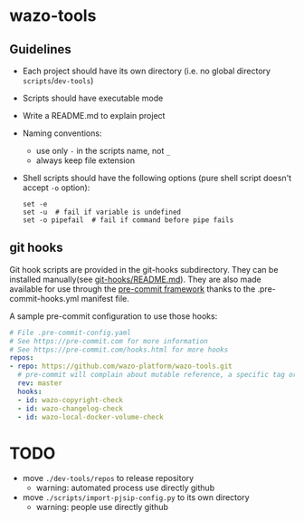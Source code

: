 # wazo-tools

## Guidelines

* Each project should have its own directory (i.e. no global directory `scripts`/`dev-tools`)
* Scripts should have executable mode
* Write a README.md to explain project
* Naming conventions:
  * use only `-` in the scripts name, not `_`
  * always keep file extension
* Shell scripts should have the following options (pure shell script doesn't accept `-o` option):

  ```
  set -e
  set -u  # fail if variable is undefined
  set -o pipefail  # fail if command before pipe fails
  ```

## git hooks
Git hook scripts are provided in the git-hooks subdirectory.
They can be installed manually(see [git-hooks/README.md](git-hooks/README.md)).
They are also made available for use through the [pre-commit framework](https://pre-commit.com/) thanks to the .pre-commit-hooks.yml manifest file.

A sample pre-commit configuration to use those hooks:
```yaml
# File .pre-commit-config.yaml
# See https://pre-commit.com for more information
# See https://pre-commit.com/hooks.html for more hooks
repos:
- repo: https://github.com/wazo-platform/wazo-tools.git
  # pre-commit will complain about mutable reference, a specific tag or commit hash can be used instead
  rev: master 
  hooks:
  - id: wazo-copyright-check
  - id: wazo-changelog-check
  - id: wazo-local-docker-volume-check
```

# TODO

* move `./dev-tools/repos` to release repository
    * warning: automated process use directly github
* move `./scripts/import-pjsip-config.py` to its own directory
    * warning: people use directly github
